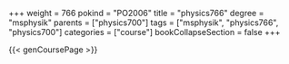 +++
weight = 766
pokind = "PO2006"
title = "physics766"
degree = "msphysik"
parents = ["physics700"]
tags = ["msphysik", "physics766", "physics700"]
categories = ["course"]
bookCollapseSection = false
+++

{{< genCoursePage >}}
